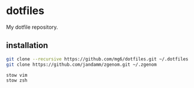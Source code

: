 # dotfiles

My dotfile repository.

## installation

```sh
git clone --recursive https://github.com/mg6/dotfiles.git ~/.dotfiles
git clone https://github.com/jandamm/zgenom.git ~/.zgenom

stow vim
stow zsh
```
